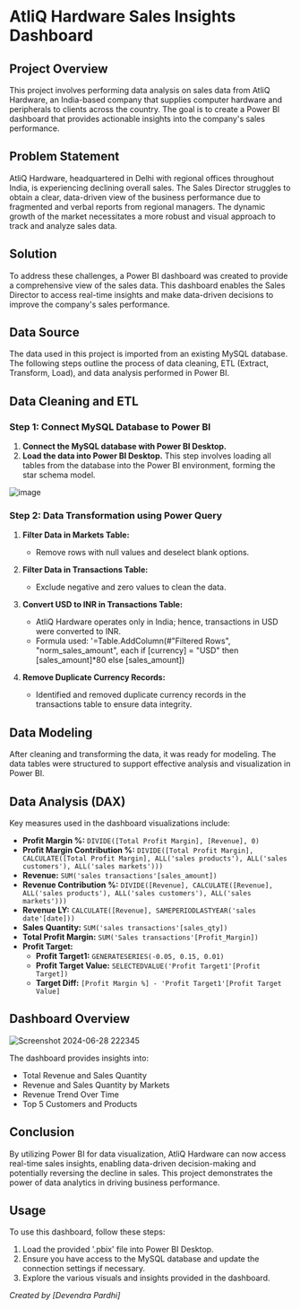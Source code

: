 # AtliQ Hardware Sales Insights Dashboard

## Project Overview
This project involves performing data analysis on sales data from AtliQ Hardware, an India-based company that supplies computer hardware and peripherals to clients across the country. The goal is to create a Power BI dashboard that provides actionable insights into the company's sales performance.

## Problem Statement
AtliQ Hardware, headquartered in Delhi with regional offices throughout India, is experiencing declining overall sales. The Sales Director struggles to obtain a clear, data-driven view of the business performance due to fragmented and verbal reports from regional managers. The dynamic growth of the market necessitates a more robust and visual approach to track and analyze sales data.

## Solution
To address these challenges, a Power BI dashboard was created to provide a comprehensive view of the sales data. This dashboard enables the Sales Director to access real-time insights and make data-driven decisions to improve the company's sales performance.

## Data Source
The data used in this project is imported from an existing MySQL database. The following steps outline the process of data cleaning, ETL (Extract, Transform, Load), and data analysis performed in Power BI.

## Data Cleaning and ETL

### Step 1: Connect MySQL Database to Power BI
1. **Connect the MySQL database with Power BI Desktop.**
2. **Load the data into Power BI Desktop.** This step involves loading all tables from the database into the Power BI environment, forming the star schema model.

![image](https://github.com/Deva1111/Atliq-hardware-data-analysis/assets/125787421/1c4feadb-4b32-45dd-ae41-db2e114573da)


### Step 2: Data Transformation using Power Query
1. **Filter Data in Markets Table:**
   - Remove rows with null values and deselect blank options.
   
2. **Filter Data in Transactions Table:**
   - Exclude negative and zero values to clean the data.

3. **Convert USD to INR in Transactions Table:**
   - AtliQ Hardware operates only in India; hence, transactions in USD were converted to INR.
   - Formula used: '=Table.AddColumn(#"Filtered Rows", "norm_sales_amount", each if [currency] = "USD" then [sales_amount]*80 else [sales_amount])

4. **Remove Duplicate Currency Records:**
   - Identified and removed duplicate currency records in the transactions table to ensure data integrity.

## Data Modeling
After cleaning and transforming the data, it was ready for modeling. The data tables were structured to support effective analysis and visualization in Power BI.

## Data Analysis (DAX)
Key measures used in the dashboard visualizations include:

- **Profit Margin %:** `DIVIDE([Total Profit Margin], [Revenue], 0)`
- **Profit Margin Contribution %:** `DIVIDE([Total Profit Margin], CALCULATE([Total Profit Margin], ALL('sales products'), ALL('sales customers'), ALL('sales markets')))`
- **Revenue:** `SUM('sales transactions'[sales_amount])`
- **Revenue Contribution %:** `DIVIDE([Revenue], CALCULATE([Revenue], ALL('sales products'), ALL('sales customers'), ALL('sales markets')))`
- **Revenue LY:** `CALCULATE([Revenue], SAMEPERIODLASTYEAR('sales date'[date]))`
- **Sales Quantity:** `SUM('sales transactions'[sales_qty])`
- **Total Profit Margin:** `SUM('Sales transactions'[Profit_Margin])`
- **Profit Target:**
  - **Profit Target1:** `GENERATESERIES(-0.05, 0.15, 0.01)`
  - **Profit Target Value:** `SELECTEDVALUE('Profit Target1'[Profit Target])`
  - **Target Diff:** `[Profit Margin %] - 'Profit Target1'[Profit Target Value]`

## Dashboard Overview

![Screenshot 2024-06-28 222345](https://github.com/Deva1111/Atliq-hardware-data-analysis/assets/125787421/c233068c-6ab7-41a0-b278-8d64a83922cc)


The dashboard provides insights into:
- Total Revenue and Sales Quantity
- Revenue and Sales Quantity by Markets
- Revenue Trend Over Time
- Top 5 Customers and Products

## Conclusion
By utilizing Power BI for data visualization, AtliQ Hardware can now access real-time sales insights, enabling data-driven decision-making and potentially reversing the decline in sales. This project demonstrates the power of data analytics in driving business performance.

## Usage
To use this dashboard, follow these steps:
1. Load the provided '.pbix' file into Power BI Desktop.
2. Ensure you have access to the MySQL database and update the connection settings if necessary.
3. Explore the various visuals and insights provided in the dashboard.


*Created by [Devendra Pardhi]*


